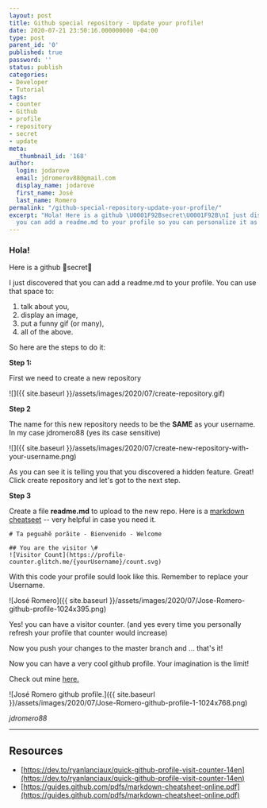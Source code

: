 ```yaml
---
layout: post
title: Github special repository - Update your profile!
date: 2020-07-21 23:50:16.000000000 -04:00
type: post
parent_id: '0'
published: true
password: ''
status: publish
categories:
- Developer
- Tutorial
tags:
- counter
- Github
- profile
- repository
- secret
- update
meta:
  _thumbnail_id: '168'
author:
  login: jodarove
  email: jdromerov88@gmail.com
  display_name: jodarove
  first_name: José
  last_name: Romero
permalink: "/github-special-repository-update-your-profile/"
excerpt: "Hola! Here is a github \U0001F92Bsecret\U0001F92B\nI just discover that
  you can add a readme.md to your profile so you can personalize it as you wish."
---
```

<!-- wp:heading {"align":"center","level":3} -->

### Hola!

<!-- /wp:heading -->

<!-- wp:paragraph {"align":"center"} -->

Here is a github 🤫secret🤫

<!-- /wp:paragraph -->

<!-- wp:paragraph -->

I just discovered that you can add a readme.md to your profile. You can use that space to:

<!-- /wp:paragraph -->

<!-- wp:list {"ordered":true} -->

1. talk about you,
2. display an image,
3. put a funny gif (or many),
4. all of the above.

<!-- /wp:list -->

<!-- wp:paragraph -->

So here are the steps to do it:

<!-- /wp:paragraph -->

<!-- wp:paragraph -->

**Step 1:**

<!-- /wp:paragraph -->

<!-- wp:paragraph -->

First we need to create a new repository

<!-- /wp:paragraph -->

<!-- wp:image {"id":170,"sizeSlug":"full"} -->

![]({{ site.baseurl }}/assets/images/2020/07/create-repository.gif)

<!-- /wp:image -->

<!-- wp:paragraph -->

**Step 2**

<!-- /wp:paragraph -->

<!-- wp:paragraph -->

The name for this new repository needs to be the **SAME** as your username. In my case jdromero88 (yes its case sensitive)

<!-- /wp:paragraph -->

<!-- wp:image {"id":171,"sizeSlug":"large"} -->

![]({{ site.baseurl }}/assets/images/2020/07/create-new-repository-with-your-username.png)

<!-- /wp:image -->

<!-- wp:paragraph -->

As you can see it is telling you that you discovered a hidden feature. Great! Click create repository and let's got to the next step.

<!-- /wp:paragraph -->

<!-- wp:paragraph -->

**Step 3**

<!-- /wp:paragraph -->

<!-- wp:paragraph -->

Create a file **readme.md** to upload to the new repo. Here is a [markdown cheatseet](https://guides.github.com/pdfs/markdown-cheatsheet-online.pdf) -- very helpful in case you need it.

<!-- /wp:paragraph -->

<!-- wp:code -->

```
# Ta peguahẽ porãite - Bienvenido - Welcome

## You are the visitor \#
![Visitor Count](https://profile-counter.glitch.me/{yourUsername}/count.svg)
```

<!-- /wp:code -->

<!-- wp:paragraph -->

With this code your profile sould look like this. Remember to replace your Username.

<!-- /wp:paragraph -->

<!-- wp:image {"id":174,"sizeSlug":"large"} -->

![José Romero]({{ site.baseurl }}/assets/images/2020/07/Jose-Romero-github-profile-1024x395.png)

<!-- /wp:image -->

<!-- wp:paragraph -->

Yes! you can have a visitor counter. (and yes every time you personally refresh your profile that counter would increase)

<!-- /wp:paragraph -->

<!-- wp:paragraph -->

Now you push your changes to the master branch and ... that's it!

<!-- /wp:paragraph -->

<!-- wp:paragraph -->

Now you can have a very cool github profile. Your imagination is the limit!

<!-- /wp:paragraph -->

<!-- wp:paragraph -->

Check out mine [here.](https://github.com/jdromero88)

<!-- /wp:paragraph -->

<!-- wp:image {"id":175,"sizeSlug":"large"} -->

![José Romero github profile.]({{ site.baseurl }}/assets/images/2020/07/Jose-Romero-github-profile-1-1024x768.png)  

_jdromero88_

<!-- /wp:image -->

<!-- wp:separator -->

* * *
<!-- /wp:separator -->

<!-- wp:heading -->

## Resources

<!-- /wp:heading -->

<!-- wp:list -->

- [https://dev.to/ryanlanciaux/quick-github-profile-visit-counter-14en](https://dev.to/ryanlanciaux/quick-github-profile-visit-counter-14en) 
- [https://guides.github.com/pdfs/markdown-cheatsheet-online.pdf](https://guides.github.com/pdfs/markdown-cheatsheet-online.pdf)

<!-- /wp:list -->

<!-- wp:paragraph -->

<!-- /wp:paragraph -->

